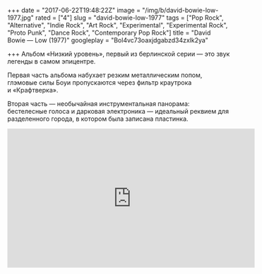 +++
date = "2017-06-22T19:48:22Z"
image = "/img/b/david-bowie-low-1977.jpg"
rated = ["4"]
slug = "david-bowie-low-1977"
tags = ["Pop Rock", "Alternative", "Indie Rock", "Art Rock", "Experimental", "Experimental Rock", "Proto Punk", "Dance Rock", "Contemporary Pop Rock"]
title = "David Bowie — Low (1977)"
googleplay = "Bol4vc73oaxjdgabzd34zxlk2ya"

+++
Альбом &laquo;Низкий уровень&raquo;, первый из&nbsp;берлинской серии&nbsp;&mdash; это звук легенды в&nbsp;самом эпицентре. 

Первая часть альбома набухает резким металлическим попом, глэмовые силы Боуи пропускаются через фильтр краутрока и&nbsp;&laquo;Крафтверка&raquo;. 

Вторая часть&nbsp;&mdash; необычайная инструментальная панорама: бестелесные голоса и&nbsp;дарковая электроника&nbsp;&mdash; идеальный реквием для разделенного города, в&nbsp;котором была записана пластинка.

<iframe width="560" height="315" src="https://www.youtube.com/embed/fRc2_-BCljQ" frameborder="0" allowfullscreen></iframe>